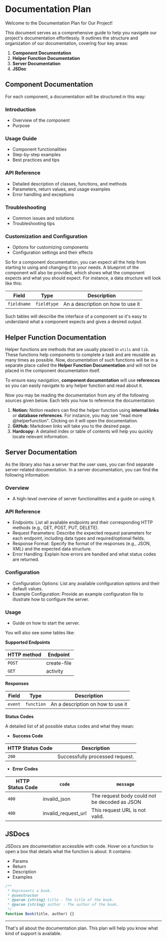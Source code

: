 # Documentation Plan

[//]: # "Title: Documentation Plan"
[//]: # "Author: Talha Sifat"
[//]: # "Type: Documentation"
[//]: # "Date: 2024-09-21"
[//]: # "From Sprint Number: 1"
[//]: # "Task title: Documentation Plan"

Welcome to the Documentation Plan for Our Project!

This document serves as a comprehensive guide to help you navigate our project's documentation effortlessly. It outlines the structure and organization of our documentation, covering four key areas:

1. **Component Documentation**
2. **Helper Function Documentation**
3. **Server Documentation**
4. **JSDoc**

## Component Documentation

For each component, a documentation will be structured in this way:

### Introduction

- Overview of the component
- Purpose

### Usage Guide

- Component functionalities
- Step-by-step examples
- Best practices and tips

### API Reference

- Detailed description of classes, functions, and methods
- Parameters, return values, and usage examples
- Error handling and exceptions

### Troubleshooting

- Common issues and solutions
- Troubleshooting tips

### Customization and Configuration

- Options for customizing components
- Configuration settings and their effects

So for a component documentation, you can expect all the help from starting to using and changing it to your needs. A blueprint of the component will also be provided, which shows what the component expects and what you should expect. For instance, a data structure will look like this:

| Field       | Type        | Description                       |
| ----------- | ----------- | --------------------------------- |
| `fieldname` | `fieldtype` | An a description on how to use it |

Such tables will describe the interface of a component so it's easy to understand what a component expects and gives a desired output.

## Helper Function Documentation

Helper functions are methods that are usually placed in `utils` and `lib`. These functions help components to complete a task and are reusable as many times as possible. Now, documentation of such functions will be in a separate place called the **Helper Function Documentation** and will not be placed in the component documentation itself.

To ensure easy navigation, **component documentation** will use **references** so you can easily navigate to any helper function and read about it.

Now you may be reading the documentation from any of the following sources given below. Each tells you how to reference the documentation:

1. **Notion:** Notion readers can find the helper function using **internal links** or **database references**. For instance, you may see "read more @helperfunction". Clicking on it will open the documentation.
2. **GitHub:** Markdown links will take you to the desired page.
3. **Hardcopy:** A detailed index or table of contents will help you quickly locate relevant information.

## Server Documentation

As the library also has a server that the user uses, you can find separate server-related documentation. In a server documentation, you can find the following information:

### Overview

- A high-level overview of server functionalities and a guide on using it.

### API Reference

- Endpoints: List all available endpoints and their corresponding HTTP methods (e.g., GET, POST, PUT, DELETE).
- Request Parameters: Describe the expected request parameters for each endpoint, including data types and required/optional fields.
- Response Format: Specify the format of the responses (e.g., JSON, XML) and the expected data structure.
- Error Handling: Explain how errors are handled and what status codes are returned.

### Configuration

- Configuration Options: List any available configuration options and their default values.
- Example Configuration: Provide an example configuration file to illustrate how to configure the server.

### Usage

- Guide on how to start the server.

You will also see some tables like:

**Supported Endpoints**

| HTTP method | Endpoint    |
| ----------- | ----------- |
| `POST`      | create-file |
| `GET`       | activity    |

**Responses**

| Field   | Type       | Description                       |
| ------- | ---------- | --------------------------------- |
| `event` | `function` | An a description on how to use it |

**Status Codes**

A detailed list of all possible status codes and what they mean:

- **Success Code**

| HTTP Status Code | Description                     |
| ---------------- | ------------------------------- |
| `200`            | Successfully processed request. |

- **Error Codes**

| HTTP Status Code | `code`              | `message`                                     |
| ---------------- | ------------------- | --------------------------------------------- |
| `400`            | invalid_json        | The request body could not be decoded as JSON |
| `400`            | invalid_request_url | This request URL is not valid.                |

## JSDocs

JSDocs are documentation accessible with code. Hover on a function to open a box that details what the function is about. It contains:

- Params
- Return
- Description
- Examples

```typescript
/**
 * Represents a book.
 * @constructor
 * @param {string} title - The title of the book.
 * @param {string} author - The author of the book.
 */
function Book(title, author) {}
```

---

That's all about the documentation plan. This plan will help you know what kind of support is available.
